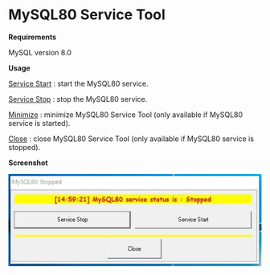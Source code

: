 
# MySQL80 Service Tool

**Requirements**

MySQL version 8.0

**Usage**

<u>Service Start</u> : start the MySQL80 service.

<u>Service Stop</u> : stop the MySQL80 service.

<u>Minimize</u> : minimize MySQL80 Service Tool (only available if MySQL80 service is started).

<u>Close</u> : close MySQL80 Service Tool (only available if MySQL80 service is stopped).

**Screenshot**

<img align="left" src=".\Screenshot.jpg">
